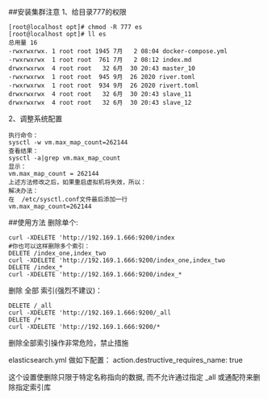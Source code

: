 ##安装集群注意
1、给目录777的权限
```
[root@localhost opt]# chmod -R 777 es
[root@localhost opt]# ll es
总用量 16
-rwxrwxrwx. 1 root root 1945 7月   2 08:04 docker-compose.yml
-rwxrwxrwx  1 root root  761 7月   2 08:12 index.md
drwxrwxrwx  4 root root   32 6月  30 20:43 master_10
-rwxrwxrwx  1 root root  945 9月  26 2020 river.toml
-rwxrwxrwx  1 root root  934 9月  26 2020 rivert.toml
drwxrwxrwx  4 root root   32 6月  30 20:43 slave_11
drwxrwxrwx  4 root root   32 6月  30 20:43 slave_12
```
2、调整系统配置
```
执行命令：
sysctl -w vm.max_map_count=262144
查看结果：
sysctl -a|grep vm.max_map_count
显示：
vm.max_map_count = 262144
上述方法修改之后，如果重启虚拟机将失效，所以：
解决办法：
在  /etc/sysctl.conf文件最后添加一行
vm.max_map_count=262144
```

##使用方法
删除单个:
```
curl -XDELETE 'http://192.169.1.666:9200/index
#你也可以这样删除多个索引：
DELETE /index_one,index_two
curl -XDELETE 'http://192.169.1.666:9200/index_one,index_two
DELETE /index_*
curl -XDELETE 'http://192.169.1.666:9200/index_*
```

删除 全部 索引(强烈不建议)：
```
DELETE /_all
curl -XDELETE 'http://192.169.1.666:9200/_all
DELETE /*
curl -XDELETE 'http://192.169.1.666:9200/*
````

删除全部索引操作非常危险，禁止措施

elasticsearch.yml 做如下配置：
action.destructive_requires_name: true

这个设置使删除只限于特定名称指向的数据, 而不允许通过指定 _all 或通配符来删除指定索引库